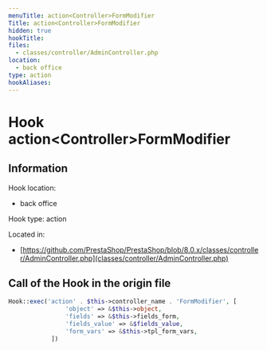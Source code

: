 ```yaml
---
menuTitle: action<Controller>FormModifier
Title: action<Controller>FormModifier
hidden: true
hookTitle: 
files:
  - classes/controller/AdminController.php
location:
  - back office
type: action
hookAliases:
---
```


# Hook action&lt;Controller>FormModifier

## Information

Hook location:
  - back office

Hook type: action

Located in: 
  - [https://github.com/PrestaShop/PrestaShop/blob/8.0.x/classes/controller/AdminController.php](classes/controller/AdminController.php)

## Call of the Hook in the origin file

```php
Hook::exec('action' . $this->controller_name . 'FormModifier', [
                'object' => &$this->object,
                'fields' => &$this->fields_form,
                'fields_value' => &$fields_value,
                'form_vars' => &$this->tpl_form_vars,
            ])
```